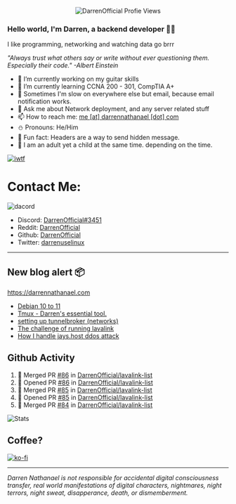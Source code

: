 <p align="center"> <img src="https://komarev.com/ghpvc/?username=DarrenOfficial&label=Profile%20views&color=0e75b6&style=flat" alt="DarrenOfficial Profie Views" /> </p>

### Hello world, I'm Darren, a backend developer 👨‍💻
I like programming, networking and watching data go brrr

_"Always trust what others say or write without ever questioning them. Especially their code." -Albert Einstein_



- 🔭 I’m currently working on my guitar skills
- 🌴 I’m currently learning CCNA 200 - 301, CompTIA A+ 
- 🚀 Sometimes I'm slow on everywhere else but email, because email notification works.
- 💬 Ask me about Network deployment, and any server related stuff 
- 📫 How to reach me: [me [at] darrennathanael [dot] com](mailto:me@darrennathanael.com) 
- ⛄️ Pronouns: He/Him
- 🍪 Fun fact: Headers are a way to send hidden message.
- 🍻 I am an adult yet a child at the same time. depending on the time.

[![iwtf](https://i.dpaste.org/mp1rVfRd/direct.png)](https://github.com/TheOnlyWayUp)

# Contact Me:

![dacord](https://discord.c99.nl/widget/theme-4/508296903960821771.png)

- Discord: [DarrenOfficial#3451](https://discord.darrennathanael.com)
- Reddit: [DarrenOfficial](https://reddit.com/u/DarrenOfficiallol)
- Github: [DarrenOfficial](https://github.com/DarrenOfficial)
- Twitter: [darrenuselinux](https://twitter.com/darrenuselinux)


---
## New blog alert 📦
https://darrennathanael.com
<!-- BLOG-POST-LIST:START -->
- [Debian 10 to 11](https://darrennathanael.com/post/debian-10-to-11/)
- [Tmux - Darren&#39;s essential tool.](https://darrennathanael.com/post/tmux-darren-essential/)
- [setting up tunnelbroker &lpar;networks&rpar;](https://darrennathanael.com/post/tunnelbroker-lavalink-ifup-ifdown/)
- [The challenge of running lavalink](https://darrennathanael.com/post/challenge-of-running-public-lavalink/)
- [How I handle jays.host ddos attack](https://darrennathanael.com/post/jayshost/)
<!-- BLOG-POST-LIST:END -->

## Github Activity
<!--START_SECTION:activity-->
1. 🎉 Merged PR [#86](https://github.com/DarrenOfficial/lavalink-list/pull/86) in [DarrenOfficial/lavalink-list](https://github.com/DarrenOfficial/lavalink-list)
2. 💪 Opened PR [#86](https://github.com/DarrenOfficial/lavalink-list/pull/86) in [DarrenOfficial/lavalink-list](https://github.com/DarrenOfficial/lavalink-list)
3. 🎉 Merged PR [#85](https://github.com/DarrenOfficial/lavalink-list/pull/85) in [DarrenOfficial/lavalink-list](https://github.com/DarrenOfficial/lavalink-list)
4. 💪 Opened PR [#85](https://github.com/DarrenOfficial/lavalink-list/pull/85) in [DarrenOfficial/lavalink-list](https://github.com/DarrenOfficial/lavalink-list)
5. 🎉 Merged PR [#84](https://github.com/DarrenOfficial/lavalink-list/pull/84) in [DarrenOfficial/lavalink-list](https://github.com/DarrenOfficial/lavalink-list)
<!--END_SECTION:activity-->



<!--START_SECTION:waka-->
<!--END_SECTION:waka-->

![Stats](https://github-readme-stats.vercel.app/api?username=DarrenOfficial&layout=compact&hide_border=true&hide_title=true&count_private=true&include_all_commits=true&show_icons=true&bg_color=00000000&text_color=c3c6ce&icon_color=4e64f7)
## Coffee?

[![ko-fi](https://ko-fi.com/img/githubbutton_sm.svg)](https://ko-fi.com/R6R1311CB)

---

_Darren Nathanael is not responsible for accidental digital consciousness transfer, real world manifestations of digital characters, nightmares, night terrors, night sweat, disapperance, death, or dismemberment._
